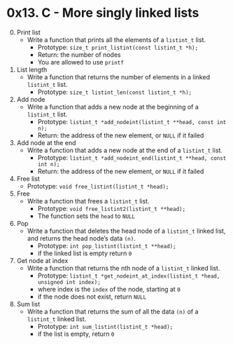 # 0x13. C - More singly linked lists

0. Print list
	- Write a function that prints all the elements of a `listint_t` list.
		- Prototype: `size_t print_listint(const listint_t *h);`
		- Return: the number of nodes
		- You are allowed to use `printf`
1. List length
	- Write a function that returns the number of elements in a linked `listint_t` list.
		- Prototype: `size_t listint_len(const listint_t *h);`
2. Add node
	- Write a function that adds a new node at the beginning of a `listint_t` list.
		- Prototype: `listint_t *add_nodeint(listint_t **head, const int n);`
		- Return: the address of the new element, or `NULL` if it failed
3. Add node at the end
	- Write a function that adds a new node at the end of a `listint_t` list.
		- Prototype: `listint_t *add_nodeint_end(listint_t **head, const int n);`
		- Return: the address of the new element, or `NULL` if it failed
4. Free list
	- Prototype: `void free_listint(listint_t *head);`
5. Free
	- Write a function that frees a `listint_t` list.
		- Prototype: `void free_listint2(listint_t **head);`
		- The function sets the `head` to `NULL`
6. Pop
	- Write a function that deletes the head node of a `listint_t` linked list, and returns the head node’s data `(n)`.
		- Prototype: `int pop_listint(listint_t **head);`
		- if the linked list is empty return `0`
7. Get node at index
	- Write a function that returns the nth node of a `listint_t` linked list.
		- Prototype: `listint_t *get_nodeint_at_index(listint_t *head, unsigned int index);`
		- where index is the `index` of the node, starting at `0`
		- if the node does not exist, return `NULL`
8. Sum list
	- Write a function that returns the sum of all the data `(n)` of a `listint_t` linked list.
		- Prototype: `int sum_listint(listint_t *head);`
		- if the list is empty, return `0`
